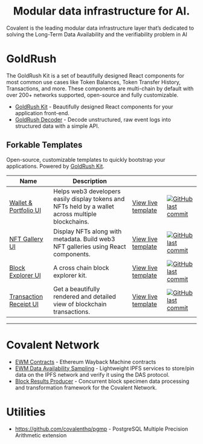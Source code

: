 <h1 align="center">Modular data infrastructure for AI.</h1>

Covalent is the leading modular data infrastructure layer that’s dedicated to solving the Long-Term Data Availability and the verifiability problem in AI


# GoldRush

The GoldRush Kit is a set of beautifully designed React components for most common use cases like Token Balances, Token Transfer History, Transactions, and more. These components are multi-chain by default with over 200+ networks supported, open-source and fully customizable.

* [GoldRush Kit](https://github.com/covalenthq/goldrush-kit) - Beautifully designed React components for your application front-end.
* [GoldRush Decoder](https://github.com/covalenthq/goldrush-decoder) - Decode unstructured, raw event logs into structured data with a simple API.

## Forkable Templates

Open-source, customizable templates to quickly bootstrap your applications. Powered by [GoldRush Kit](https://github.com/covalenthq/goldrush-kit).

|Name|Description|||
|---|----|---|---|
|[Wallet & Portfolio UI](https://github.com/covalenthq/goldrush-wallet-portfolio-ui)|Helps web3 developers easily display tokens and NFTs held by a wallet across multiple blockchains.|[View live template](https://goldrush-wallet-portfolio-ui.vercel.app/)|[![GitHub last commit](https://img.shields.io/github/last-commit/covalenthq/goldrush-wallet-portfolio-ui)](https://github.com/covalenthq/goldrush-wallet-portfolio-ui/commits/master)
|[NFT Gallery UI](https://github.com/covalenthq/goldrush-nft-gallery-ui)|Display NFTs along with metadata. Build web3 NFT galleries using React components.|[View live template](https://goldrush-nft-gallery-ui.vercel.app/)|[![GitHub last commit](https://img.shields.io/github/last-commit/covalenthq/goldrush-nft-gallery-ui)](https://github.com/covalenthq/goldrush-nft-gallery-ui/commits/master)
|[Block Explorer UI](https://github.com/covalenthq/goldrush-block-explorer-ui)|A cross chain block explorer kit.|[View live template](https://goldrush-block-explorer-ui.vercel.app/)|[![GitHub last commit](https://img.shields.io/github/last-commit/covalenthq/goldrush-block-explorer-ui)](https://github.com/covalenthq/goldrush-block-explorer-ui/commits/master)
|[Transaction Receipt UI](https://github.com/covalenthq/goldrush-tx-receipt-ui)|Get a beautifully rendered and detailed view of blockchain transactions.|[View live template](https://goldrush-tx-receipt-ui.vercel.app/)|[![GitHub last commit](https://img.shields.io/github/last-commit/covalenthq/goldrush-tx-receipt-ui)](https://github.com/covalenthq/goldrush-tx-receipt-ui/commits/master)


---

# Covalent Network

* [EWM Contracts](https://github.com/covalenthq/ewm-contracts) - Ethereum Wayback Machine contracts
* [EWM Data Availability Sampling](https://github.com/covalenthq/ewm-das) - Lightweight IPFS services to store/pin data on the IPFS network and verify it using the DAS protocol.
* [Block Results Producer](https://github.com/covalenthq/refiner) - Concurrent block specimen data processing and transformation framework for the Covalent Network.

# Utilities

* https://github.com/covalenthq/pgmp - PostgreSQL Multiple Precision Arithmetic extension
